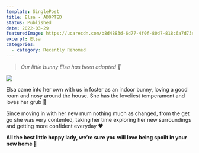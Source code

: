 ```yaml
---
template: SinglePost
title: Elsa - ADOPTED
status: Published
date: 2022-03-29
featuredImage: https://ucarecdn.com/b8d4883d-6d77-4f0f-80d7-818c6a7d73e1/-/crop/155x95/0,68/-/preview/
excerpt: Elsa
categories:
  - category: Recently Rehomed
---
```

> *Our little bunny Elsa has been adopted 🤗*

![](https://ucarecdn.com/61d7705e-1453-4b14-8acd-b576e470040a/)


Elsa came into her own with us in foster as an indoor bunny, loving a good roam and nosy around the house. She has the loveliest temperament and loves her grub 🥕


Since moving in with her new mum nothing much as changed, from the get go she was very contented, taking her time exploring her new surroundings and getting more confident everyday ❤️


**All the best little hoppy lady, we’re sure you will love being spoilt in your new home 🏡**